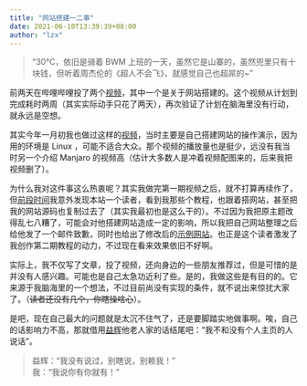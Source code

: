 ```yaml
---
title: "网站搭建一二事"
date: 2021-06-10T13:39:39+08:00
author: "lzx"
---
```


> “30°C，依旧是骑着 BWM 上班的一天，虽然它是山寨的，虽然兜里只有十块钱，但听着周杰伦的《超人不会飞》，就感觉自己也超屌的~”

前两天在哔哩哔哩投了两个[视频](https://www.bilibili.com/video/BV1dQ4y197C8)，其中一个是关于网站搭建的。这个视频从计划到完成耗时两周（其实实际动手只花了两天），再次验证了计划在脑海里没有行动，就永远是空想。

其实今年一月初我也做过这样的[视频](https://www.bilibili.com/video/BV1ha4y1n7Zs)，当时主要是自己搭建网站的操作演示，因为用的环境是 Linux ，可能不适合大众。那个视频的播放量也是挺少，远没有我当时另一个介绍 Manjaro 的视频高（估计大多数人是冲着视频配图来的，后来我把视频删了）。

为什么我对这件事这么热衷呢？其实我做完第一期视频之后，就不打算再续作了，但[前段时间](http://lzxqaq.top/blog/2021-5-4/)我意外发现本站一个读者，看到我那些个教程，也跟着搭网站，甚至把我的网站源码也复制过去了（其实我最初也是这么干的）。不过因为我把原主题改得乱七八糟了，可能会对他搭建网站造成一定的影响，所以我把自己网站整理之后给他发了一个邮件致歉，同时也给出了修改后的[示例网站](https://gitee.com/lzxqaq/demosite.git)。也正是这个读者激发了我创作第二期教程的动力，不过现在看来效果依旧不好啊。

实际上，我不仅写了文章，投了视频，还向身边的一些朋友推荐过，但是可惜的是并没有人感兴趣。可能也是自己太急功近利了些。是的，我做这些是有目的的。它来源于我脑海里的一个想法，不过目前尚没有实现的条件，就不说出来惊扰大家了。（~~读者还没有几个，你瞎操啥心~~）。

是吧，现在自己最大的问题就是太沉不住气了，还是要脚踏实地做事啊。唉，自己的话影响力不高，那就借用[益辉](https://yihui.org)他老人家的话结尾吧：“我不和没有个人主页的人说话”。

> 益辉：“我没有说过，别瞎说，别赖我！”  
> 我：“我说你有你就有！”